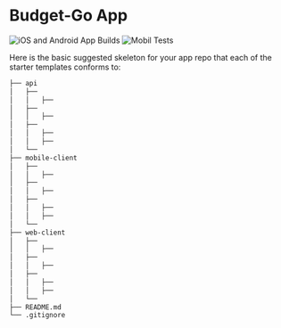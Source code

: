 # Budget-Go App

![iOS and Android App Builds](https://github.com/DSC-Unilag/ohw-2020-11/workflows/Build/badge.svg)
![Mobil Tests](https://github.com/DSC-Unilag/ohw-2020-11/workflows/Test/badge.svg)


<!-- This is formatted strangely but automatically by Prettier. -->

Here is the basic suggested skeleton for your app repo that each of the starter templates conforms to:

```bash
├── api
│   ├── 
│   │   ├──
│   ├── 
│   │   ├──
│   ├── 
│   │   ├──
│   │   ├── 
│   └── 
├── mobile-client
│   ├── 
│   │   ├──
│   ├── 
│   │   ├──
│   ├── 
│   │   ├──
│   │   ├── 
│   └── 
├── web-client
│   ├── 
│   │   ├──
│   ├── 
│   │   ├──
│   ├── 
│   │   ├──
│   │   ├── 
│   └── 
├── README.md
└── .gitignore
```
